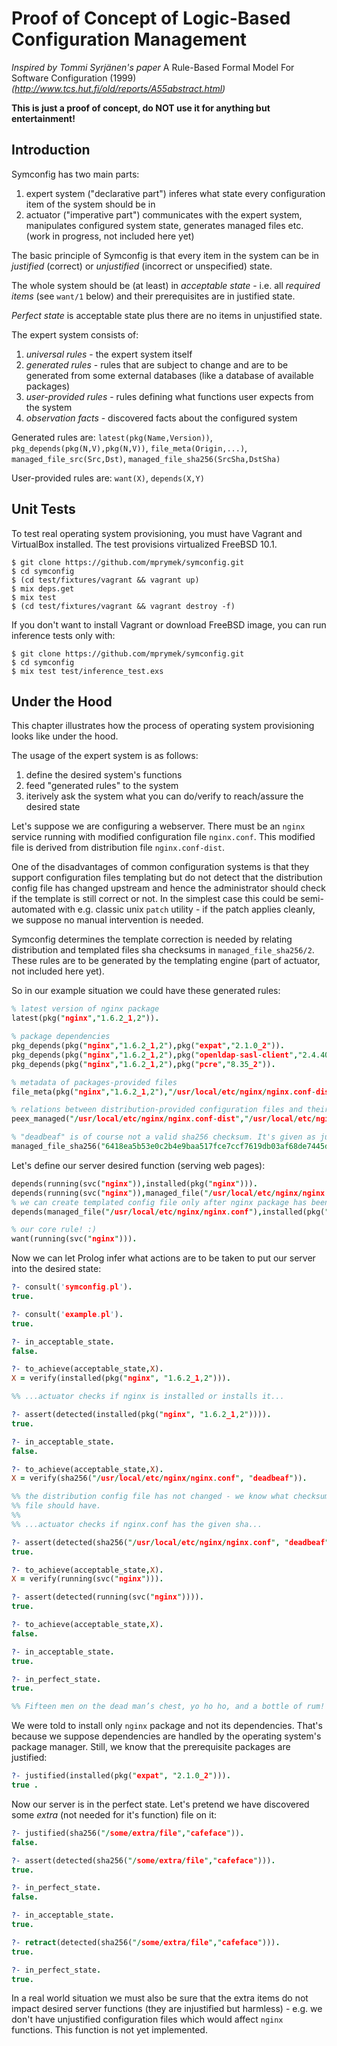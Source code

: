 # Proof of Concept of Logic-Based Configuration Management

*Inspired by Tommi Syrjänen's paper* A Rule-Based Formal Model For Software Configuration (1999)
*(http://www.tcs.hut.fi/old/reports/A55abstract.html)*

**This is just a proof of concept, do NOT use it for anything but entertainment!**

## Introduction

Symconfig has two main parts:
  1. expert system ("declarative part") inferes what state every configuration item of the system should be in
  2. actuator ("imperative part") communicates with the expert system, manipulates configured system state,
     generates managed files etc. (work in progress, not included here yet)

The basic principle of Symconfig is that every item in the system can be in *justified* (correct) or *unjustified*
(incorrect or unspecified) state.

The whole system should be (at least) in *acceptable state* - i.e. all *required items* (see `want/1` below)
and their prerequisites are in justified state.

*Perfect state* is acceptable state plus there are no items in unjustified state.

The expert system consists of:
  1. *universal rules* - the expert system itself
  2. *generated rules* - rules that are subject to change and are to be generated from some external
                         databases (like a database of available packages)
  3. *user-provided rules* - rules defining what functions user expects from the system
  4. *observation facts* - discovered facts about the configured system

Generated rules are: `latest(pkg(Name,Version))`, `pkg_depends(pkg(N,V),pkg(N,V))`, `file_meta(Origin,...)`,
`managed_file_src(Src,Dst)`, `managed_file_sha256(SrcSha,DstSha)`

User-provided rules are: `want(X)`, `depends(X,Y)`

## Unit Tests

To test real operating system provisioning, you must have Vagrant and VirtualBox installed. The test provisions
virtualized FreeBSD 10.1.

```shell
$ git clone https://github.com/mprymek/symconfig.git
$ cd symconfig
$ (cd test/fixtures/vagrant && vagrant up)
$ mix deps.get
$ mix test
$ (cd test/fixtures/vagrant && vagrant destroy -f)
```

If you don't want to install Vagrant or download FreeBSD image, you can run inference tests only with:

```shell
$ git clone https://github.com/mprymek/symconfig.git
$ cd symconfig
$ mix test test/inference_test.exs
```

## Under the Hood

This chapter illustrates how the process of operating system provisioning looks like under the hood.

The usage of the expert system is as follows:
  1. define the desired system's functions
  2. feed "generated rules" to the system
  3. iterively ask the system what you can do/verify to reach/assure the desired state

Let's suppose we are configuring a webserver. There must be an `nginx` service running
with modified configuration file `nginx.conf`. This modified file is derived from distribution file `nginx.conf-dist`.

One of the disadvantages of common configuration systems is that they
support configuration files templating but do not detect that
the distribution config file has changed upstream and hence the administrator should check if
the template is still correct or not. In the simplest case this could be semi-automated with
e.g. classic unix `patch` utility - if the patch applies cleanly, we suppose no manual intervention
is needed.

Symconfig determines the template correction is needed by relating distribution and templated files
sha checksums in `managed_file_sha256/2`. These rules are to be generated by the
templating engine (part of actuator, not included here yet).

So in our example situation we could have these generated rules:
```prolog
% latest version of nginx package
latest(pkg("nginx","1.6.2_1,2")).

% package dependencies
pkg_depends(pkg("nginx","1.6.2_1,2"),pkg("expat","2.1.0_2")).
pkg_depends(pkg("nginx","1.6.2_1,2"),pkg("openldap-sasl-client","2.4.40_1")).
pkg_depends(pkg("nginx","1.6.2_1,2"),pkg("pcre","8.35_2")).

% metadata of packages-provided files
file_meta(pkg("nginx","1.6.2_1,2"),"/usr/local/etc/nginx/nginx.conf-dist",file,0,0,644,[uarch],2693,"6418ea5b53e0c2b4e9baa517fce7ccf7619db03af68de7445dccb2c857978a4a").

% relations between distribution-provided configuration files and their templated versions
peex_managed("/usr/local/etc/nginx/nginx.conf-dist","/usr/local/etc/nginx/nginx.conf","patch-nginx.conf").

% "deadbeaf" is of course not a valid sha256 checksum. It's given as just an example here...
managed_file_sha256("6418ea5b53e0c2b4e9baa517fce7ccf7619db03af68de7445dccb2c857978a4a","deadbeaf").
```

Let's define our server desired function (serving web pages):
```prolog
depends(running(svc("nginx")),installed(pkg("nginx"))).
depends(running(svc("nginx")),managed_file("/usr/local/etc/nginx/nginx.conf")).
% we can create templated config file only after nginx package has been installed
depends(managed_file("/usr/local/etc/nginx/nginx.conf"),installed(pkg("nginx"))).

% our core rule! :)
want(running(svc("nginx"))).
```

Now we can let Prolog infer what actions are to be taken to put our server into the desired state:
```prolog
?- consult('symconfig.pl').
true.

?- consult('example.pl').
true.

?- in_acceptable_state.
false.

?- to_achieve(acceptable_state,X).
X = verify(installed(pkg("nginx", "1.6.2_1,2"))).

%% ...actuator checks if nginx is installed or installs it...

?- assert(detected(installed(pkg("nginx", "1.6.2_1,2")))).
true.

?- in_acceptable_state.
false.

?- to_achieve(acceptable_state,X).
X = verify(sha256("/usr/local/etc/nginx/nginx.conf", "deadbeaf")).

%% the distribution config file has not changed - we know what checksum our templated
%% file should have.
%%
%% ...actuator checks if nginx.conf has the given sha...

?- assert(detected(sha256("/usr/local/etc/nginx/nginx.conf", "deadbeaf"))).
true.

?- to_achieve(acceptable_state,X).
X = verify(running(svc("nginx"))).

?- assert(detected(running(svc("nginx")))).
true.

?- to_achieve(acceptable_state,X).
false.

?- in_acceptable_state.
true.

?- in_perfect_state.
true.

%% Fifteen men on the dead man’s chest, yo ho ho, and a bottle of rum! 
```

We were told to install only `nginx` package and not its dependencies. That's because we suppose dependencies
are handled by the operating system's package manager. Still, we know that the prerequisite packages are justified:
```prolog
?- justified(installed(pkg("expat", "2.1.0_2"))).
true .
```

Now our server is in the perfect state. Let's pretend we have discovered some *extra* (not needed for it's function) file
on it:
```prolog
?- justified(sha256("/some/extra/file","cafeface")).
false.

?- assert(detected(sha256("/some/extra/file","cafeface"))).
true.

?- in_perfect_state.
false.

?- in_acceptable_state.
true.

?- retract(detected(sha256("/some/extra/file","cafeface"))).
true.

?- in_perfect_state.
true.
```

In a real world situation we must also be sure that the extra items do not impact desired server functions
(they are injustified but harmless) - e.g. we don't have unjustified configuration files which would
affect `nginx` functions. This function is not yet implemented.
